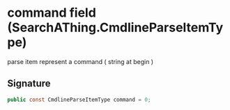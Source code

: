 # command field (SearchAThing.CmdlineParseItemType)
parse item represent a command ( string at begin )

## Signature
```csharp
public const CmdlineParseItemType command = 0;
```
